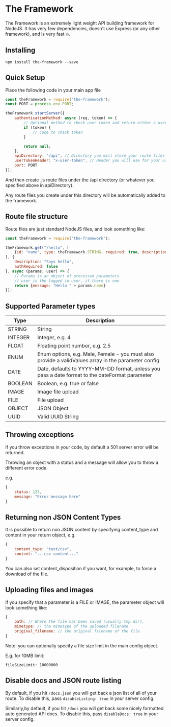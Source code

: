 # The Framework
The Framework is an extremely light weight API building framework for NodeJS.
It has very few dependencies, doesn't use Express (or any other framework), and is very fast 🔥.

## Installing
``
npm install the-framework --save
``

## Quick Setup
Place the following code in your main app file

```javascript
const theFramework = require("the-framework");
const PORT = process.env.PORT;

theFramework.startServer({
    authenticationMethod: async (req, token) => {
        // Optional method to check user token and return either a user object or null (if you cannot authenticate your user)
        if (token) {
            // Code to check token
        }

        return null;
    },
    apiDirectory: "/api", // Directory you will store your route files in
    userTokenHeader: "x-user-token", // Header you will use for your user tokens
    port: PORT
});
```

And then create .js route files under the /api directory (or whatever you specified above in apiDirectory).

Any route files you create under this directory will be automatically added to the framework.

## Route file structure
Route files are just standard NodeJS files, and look something like:

```javascript
const theFramework = require("the-framework");

theFramework.get("/hello", [
    {id: "name", type: theFramework.STRING, required: true, description: "Your name"}
], {
    description: "Says hello",
    authRequired: false
}, async (params, user) => {
    // Params is an object of processed parameters
    // user is the logged in user, if there is one
    return {message: "Hello " + params.name}
});
```

## Supported Parameter types
| Type | Description |
|-------|---------------------|
| STRING | String |
| INTEGER | Integer, e.g. 4 |
| FLOAT | Floating point number, e.g. 2.5 |
| ENUM | Enum options, e.g. Male, Female - you must also provide a validValues array in the parameter config |
| DATE | Date, defaults to YYYY-MM-DD format, unless you pass a date format to the dateFormat parameter |
| BOOLEAN | Boolean, e.g. true or false |
| IMAGE | Image file upload |
| FILE | File upload |
| OBJECT | JSON Object |
| UUID | Valid UUID String |

## Throwing exceptions
If you throw exceptions in your code, by default a 501 server error will be returned.

Throwing an object with a status and a message will allow you to throw a different error code.

e.g. 

```javascript
{
    status: 123,
    message: "Error message here"
}
```

## Returning non JSON Content Types
It is possible to return non JSON content by specifying content_type and content in your return object, e.g.

```javascript
{
    content_type: "text/csv",
    content: "...csv content..."
}
```

You can also set content_disposition if you want, for example, to force a download of the file.

## Uploading files and images
If you specify that a parameter is a FILE or IMAGE, the parameter object will look something like:

```javascript
{
    path: // Where the file has been saved (usually tmp dir),
    mimetype: // the mimetype of the uploaded filename
    original_filename: // the original filename of the file
}
```

Note: you can optionally specify a file size limit in the main config object.

E.g. for 10MB limit:

```
fileSizeLimit: 10000000
```

## Disable docs and JSON route listing
By default, if you hit `/docs.json` you will get back a json list of all of your route.
To disable this, pass  `disableListing: true` in your server config.

Similarly,by default, if you hit `/docs` you will get back some nicely formatted auto generated API docs.
To disable this, pass  `disableDocs: true` in your server config.
